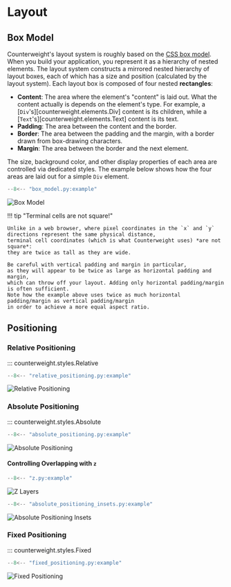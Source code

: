 # Layout

## Box Model

Counterweight's layout system is roughly based on the
[CSS box model](https://developer.mozilla.org/en-US/docs/Learn/CSS/Building_blocks/The_box_model).
When you build your application, you represent it as a hierarchy of nested elements.
The layout system constructs a mirrored nested hierarchy of layout boxes,
each of which has a size and position (calculated by the layout system).
Each layout box is composed of four nested **rectangles**:

- **Content**: The area where the element's "content" is laid out.
  What the content actually is depends on the element's type.
  For example, a [`Div`'s][counterweight.elements.Div] content is its children,
  while a [`Text`'s][counterweight.elements.Text] content is its text.
- **Padding**: The area between the content and the border.
- **Border**: The area between the padding and the margin,
  with a border drawn from box-drawing characters.
- **Margin**: The area between the border and the next element.

The size, background color, and other display properties of each area are controlled via dedicated styles.
The example below shows how the four areas are laid out for a simple `Div` element.

```python
--8<-- "box_model.py:example"
```

![Box Model](../_examples/box-model.svg)

!!! tip "Terminal cells are not square!"

    Unlike in a web browser, where pixel coordinates in the `x` and `y` directions represent the same physical distance,
    terminal cell coordinates (which is what Counterweight uses) *are not square*:
    they are twice as tall as they are wide.

    Be careful with vertical padding and margin in particular,
    as they will appear to be twice as large as horizontal padding and margin,
    which can throw off your layout. Adding only horizontal padding/margin is often sufficient.
    Note how the example above uses twice as much horizontal padding/margin as vertical padding/margin
    in order to achieve a more equal aspect ratio.

## Positioning

### Relative Positioning

::: counterweight.styles.Relative

```python
--8<-- "relative_positioning.py:example"
```

![Relative Positioning](../_examples/relative-positioning.svg)

### Absolute Positioning

::: counterweight.styles.Absolute

```python
--8<-- "absolute_positioning.py:example"
```

![Absolute Positioning](../_examples/absolute-positioning.svg)

#### Controlling Overlapping with `z`

```python
--8<-- "z.py:example"
```

![Z Layers](../_examples/z.svg)


```python
--8<-- "absolute_positioning_insets.py:example"
```

![Absolute Positioning Insets](../_examples/absolute-positioning-insets.svg)


### Fixed Positioning

::: counterweight.styles.Fixed

```python
--8<-- "fixed_positioning.py:example"
```

![Fixed Positioning](../_examples/fixed-positioning.svg)
